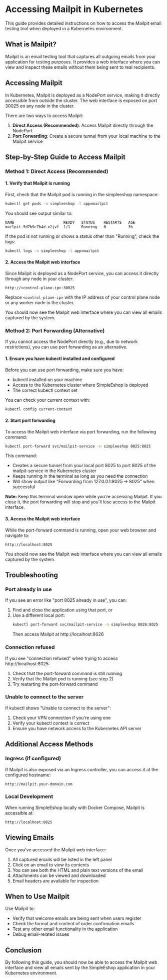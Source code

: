 # Accessing Mailpit in Kubernetes

This guide provides detailed instructions on how to access the Mailpit email testing tool when deployed in a Kubernetes environment.

## What is Mailpit?

Mailpit is an email testing tool that captures all outgoing emails from your application for testing purposes. It provides a web interface where you can view and inspect these emails without them being sent to real recipients.

## Accessing Mailpit

In Kubernetes, Mailpit is deployed as a NodePort service, making it directly accessible from outside the cluster. The web interface is exposed on port 30025 on any node in the cluster.

There are two ways to access Mailpit:
1. **Direct Access (Recommended)**: Access Mailpit directly through the NodePort
2. **Port Forwarding**: Create a secure tunnel from your local machine to the Mailpit service

## Step-by-Step Guide to Access Mailpit

### Method 1: Direct Access (Recommended)

#### 1. Verify that Mailpit is running

First, check that the Mailpit pod is running in the simpleeshop namespace:

```bash
kubectl get pods -n simpleeshop -l app=mailpit
```

You should see output similar to:
```
NAME                      READY   STATUS    RESTARTS   AGE
mailpit-5d7b9c7b4d-x2jvf  1/1     Running   0          3h
```

If the pod is not running or shows a status other than "Running", check the logs:
```bash
kubectl logs -n simpleeshop -l app=mailpit
```

#### 2. Access the Mailpit web interface

Since Mailpit is deployed as a NodePort service, you can access it directly through any node in your cluster:

```
http://<control-plane-ip>:30025
```

Replace `<control-plane-ip>` with the IP address of your control plane node or any worker node in the cluster.

You should now see the Mailpit web interface where you can view all emails captured by the system.

### Method 2: Port Forwarding (Alternative)

If you cannot access the NodePort directly (e.g., due to network restrictions), you can use port forwarding as an alternative.

#### 1. Ensure you have kubectl installed and configured

Before you can use port forwarding, make sure you have:
- kubectl installed on your machine
- Access to the Kubernetes cluster where SimpleEshop is deployed
- The correct kubectl context set

You can check your current context with:
```bash
kubectl config current-context
```

#### 2. Start port forwarding

To access the Mailpit web interface via port forwarding, run the following command:

```bash
kubectl port-forward svc/mailpit-service -n simpleeshop 8025:8025
```

This command:
- Creates a secure tunnel from your local port 8025 to port 8025 of the mailpit-service in the Kubernetes cluster
- Keeps running in the terminal as long as you need the connection
- Will show output like "Forwarding from 127.0.0.1:8025 -> 8025" when successful

**Note:** Keep this terminal window open while you're accessing Mailpit. If you close it, the port forwarding will stop and you'll lose access to the Mailpit interface.

#### 3. Access the Mailpit web interface

While the port-forward command is running, open your web browser and navigate to:

```
http://localhost:8025
```

You should now see the Mailpit web interface where you can view all emails captured by the system.

## Troubleshooting

### Port already in use

If you see an error like "port 8025 already in use", you can:

1. Find and close the application using that port, or
2. Use a different local port:
   ```bash
   kubectl port-forward svc/mailpit-service -n simpleeshop 8026:8025
   ```
   Then access Mailpit at http://localhost:8026

### Connection refused

If you see "connection refused" when trying to access http://localhost:8025:

1. Check that the port-forward command is still running
2. Verify that the Mailpit pod is running (see step 2)
3. Try restarting the port-forward command

### Unable to connect to the server

If kubectl shows "Unable to connect to the server":

1. Check your VPN connection if you're using one
2. Verify your kubectl context is correct
3. Ensure you have network access to the Kubernetes API server

## Additional Access Methods

### Ingress (if configured)

If Mailpit is also exposed via an Ingress controller, you can access it at the configured hostname:
```
http://mailpit.your-domain.com
```

### Local Development

When running SimpleEshop locally with Docker Compose, Mailpit is accessible at:
```
http://localhost:8025
```

## Viewing Emails

Once you've accessed the Mailpit web interface:

1. All captured emails will be listed in the left panel
2. Click on an email to view its contents
3. You can see both the HTML and plain text versions of the email
4. Attachments can be viewed and downloaded
5. Email headers are available for inspection

## When to Use Mailpit

Use Mailpit to:
- Verify that welcome emails are being sent when users register
- Check the format and content of order confirmation emails
- Test any other email functionality in the application
- Debug email-related issues

## Conclusion

By following this guide, you should now be able to access the Mailpit web interface and view all emails sent by the SimpleEshop application in your Kubernetes environment.
